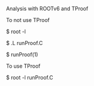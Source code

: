 Analysis with ROOTv6 and TProof

To not use TProof

$ root -l 

$ .L runProof.C

$ runProof(1)

To use TProof

$ root -l runProof.C
